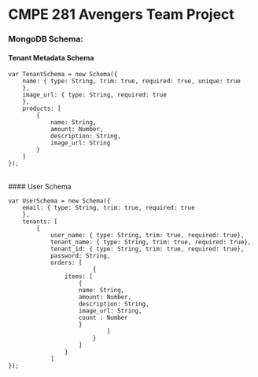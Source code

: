 # CMPE 281 Avengers Team Project


### MongoDB Schema: 

#### Tenant Metadata Schema

	var TenantSchema = new Schema({  
        name: { type: String, trim: true, required: true, unique: true  
        },  
        image_url: { type: String, required: true  
        },  
        products: [  
            {  
                name: String,              
                amount: Number,  
                description: String,  
                image_url: String  
            }  
        ]  
    });  

</br>
#### User Schema

    var UserSchema = new Schema({  
        email: { type: String, trim: true, required: true  
        },  
        tenants: [  
            {  
                user_name: { type: String, trim: true, required: true},  
                tenant_name: { type: String, trim: true, required: true},  
                tenant_id: { type: String, trim: true, required: true},    
                password: String,  
                orders: [  
                            {  
                    items: [  
                        {  
                        name: String,              
                        amount: Number,  
                        description: String,  
                        image_url: String,  
                        count : Number  
                        }  
                                ]  
                            }  
                        ]  
                    }  
                ]  
    });  
